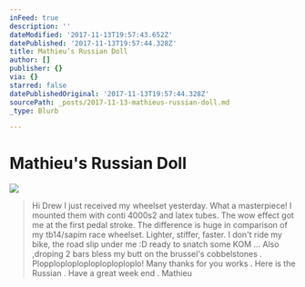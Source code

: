 ```yaml
---
inFeed: true
description: ''
dateModified: '2017-11-13T19:57:43.652Z'
datePublished: '2017-11-13T19:57:44.328Z'
title: Mathieu’s Russian Doll
author: []
publisher: {}
via: {}
starred: false
datePublishedOriginal: '2017-11-13T19:57:44.328Z'
sourcePath: _posts/2017-11-13-mathieus-russian-doll.md
_type: Blurb

---
```

# Mathieu's Russian Doll
![](https://the-grid-user-content.s3-us-west-2.amazonaws.com/c1caf276-025a-4a77-8052-4313e028a602.jpg)

> Hi Drew 
> I just received my wheelset yesterday. What a masterpiece! I mounted them with conti 4000s2 and latex tubes. The wow effect got me at the first pedal stroke. The difference is huge in comparison of my tb14/sapim race wheelset. Lighter, stiffer, faster. I don't ride my bike, the road slip under me :D ready to snatch some KOM ... 
> Also ,droping 2 bars bless my butt on the brussel's cobbelstones . Plopploploploploploploploplo! 
> Many thanks for you works . Here is the Russian .
> Have a great week end .
> Mathieu